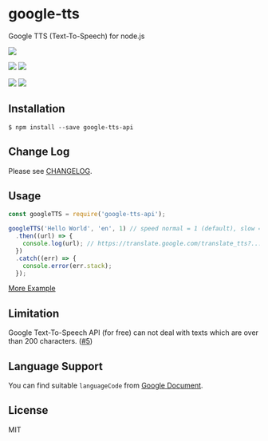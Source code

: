 # google-tts

Google TTS (Text-To-Speech) for node.js

[![][npm-img]][npm-url]

[![][dependency-img]][dependency-url]
[![][dependency-dev-img]][dependency-dev-url]

[![][travis-img]][travis-url]
[![][coverage-img]][coverage-url]

## Installation

```
$ npm install --save google-tts-api
```

## Change Log

Please see [CHANGELOG](https://github.com/zlargon/google-tts/blob/master/CHANGELOG.md).

## Usage

```js
const googleTTS = require('google-tts-api');

googleTTS('Hello World', 'en', 1) // speed normal = 1 (default), slow = 0.24
  .then((url) => {
    console.log(url); // https://translate.google.com/translate_tts?...
  })
  .catch((err) => {
    console.error(err.stack);
  });
```

[More Example](https://github.com/zlargon/google-tts/tree/master/example)

## Limitation

Google Text-To-Speech API (for free) can not deal with texts which are over than 200 characters. ([#5](https://github.com/zlargon/google-tts/issues/5))

## Language Support

You can find suitable `languageCode` from [Google Document](https://cloud.google.com/speech/docs/languages).

## License

MIT

[npm-url]: https://nodei.co/npm/google-tts-api
[npm-img]: https://nodei.co/npm/google-tts-api.png
[dependency-url]: https://david-dm.org/zlargon/google-tts
[dependency-img]: https://img.shields.io/david/zlargon/google-tts.svg
[dependency-dev-url]: https://david-dm.org/zlargon/google-tts#info=devDependencies
[dependency-dev-img]: https://img.shields.io/david/dev/zlargon/google-tts.svg
[travis-url]: https://travis-ci.com/zlargon/google-tts
[travis-img]: https://img.shields.io/travis/com/zlargon/google-tts
[coverage-url]: https://coveralls.io/github/zlargon/google-tts
[coverage-img]: https://img.shields.io/coveralls/github/zlargon/google-tts
